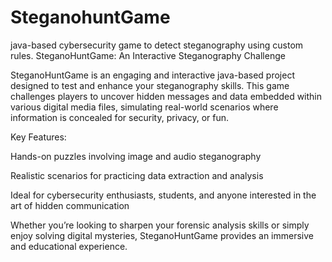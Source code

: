 # SteganohuntGame
java-based cybersecurity game to detect steganography using custom rules.
SteganoHuntGame: An Interactive Steganography Challenge

SteganoHuntGame is an engaging and interactive java-based project designed to test and enhance your steganography skills. This game challenges players to uncover hidden messages and data embedded within various digital media files, simulating real-world scenarios where information is concealed for security, privacy, or fun.

Key Features:

Hands-on puzzles involving image and audio steganography

Realistic scenarios for practicing data extraction and analysis

Ideal for cybersecurity enthusiasts, students, and anyone interested in the art of hidden communication

Whether you’re looking to sharpen your forensic analysis skills or simply enjoy solving digital mysteries, SteganoHuntGame provides an immersive and educational experience.
